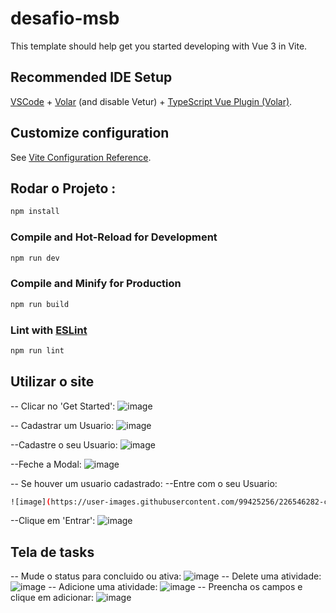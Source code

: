# desafio-msb

This template should help get you started developing with Vue 3 in Vite.

## Recommended IDE Setup

[VSCode](https://code.visualstudio.com/) + [Volar](https://marketplace.visualstudio.com/items?itemName=Vue.volar) (and disable Vetur) + [TypeScript Vue Plugin (Volar)](https://marketplace.visualstudio.com/items?itemName=Vue.vscode-typescript-vue-plugin).

## Customize configuration

See [Vite Configuration Reference](https://vitejs.dev/config/).

## Rodar o Projeto :

```sh
npm install
```

### Compile and Hot-Reload for Development

```sh
npm run dev
```

### Compile and Minify for Production

```sh
npm run build
```

### Lint with [ESLint](https://eslint.org/)

```sh
npm run lint
```

## Utilizar o site 
-- Clicar no 'Get Started':
![image](https://user-images.githubusercontent.com/99425256/226545328-3db653ab-4f22-482e-8298-8eb25e9a551a.png)

-- Cadastrar um Usuario:
![image](https://user-images.githubusercontent.com/99425256/226545945-cb24c096-5db1-41ee-a502-a612069975f9.png)

--Cadastre o seu Usuario:
![image](https://user-images.githubusercontent.com/99425256/226546090-458912bd-204f-4931-bc3f-cb0d50622a0f.png)
  
  --Feche a Modal: 
  ![image](https://user-images.githubusercontent.com/99425256/226546204-3f522298-f442-4133-9bc1-0b882a019257.png)

-- Se houver um usuario cadastrado: 
  --Entre com o seu Usuario:
   ```sh
   ![image](https://user-images.githubusercontent.com/99425256/226546282-c6d069a3-56a0-41c9-9065-a0dd1d129b72.png)
   ```
   --Clique em 'Entrar':
   ![image](https://user-images.githubusercontent.com/99425256/226546398-f77b0412-3fb6-4a3e-95d2-113f5bdf1a8e.png)
## Tela de tasks
 -- Mude o status para concluido ou ativa:
  ![image](https://user-images.githubusercontent.com/99425256/226546750-ab8b2f9c-3d05-4197-89d4-221c6814487d.png)
 -- Delete uma atividade:
 ![image](https://user-images.githubusercontent.com/99425256/226546897-55d4c5bb-4256-4b0f-a65d-5788963b43e1.png)
-- Adicione uma atividade: 
![image](https://user-images.githubusercontent.com/99425256/226547597-cd00c8a4-da09-44aa-b1b3-fcabf9657144.png)
-- Preencha os campos e clique em adicionar:
![image](https://user-images.githubusercontent.com/99425256/226547740-fa7b02ab-5cb3-4a13-b29b-c36776338b1c.png)



